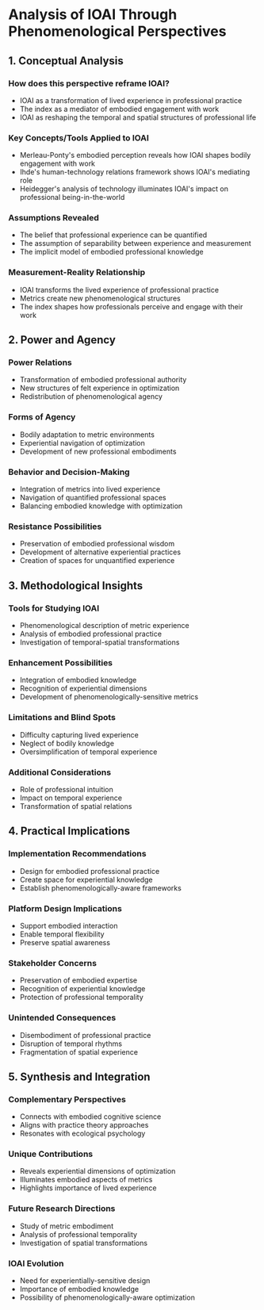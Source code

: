# Analysis of IOAI Through Phenomenological Perspectives

## 1. Conceptual Analysis

### How does this perspective reframe IOAI?
- IOAI as a transformation of lived experience in professional practice
- The index as a mediator of embodied engagement with work
- IOAI as reshaping the temporal and spatial structures of professional life

### Key Concepts/Tools Applied to IOAI
- Merleau-Ponty's embodied perception reveals how IOAI shapes bodily engagement with work
- Ihde's human-technology relations framework shows IOAI's mediating role
- Heidegger's analysis of technology illuminates IOAI's impact on professional being-in-the-world

### Assumptions Revealed
- The belief that professional experience can be quantified
- The assumption of separability between experience and measurement
- The implicit model of embodied professional knowledge

### Measurement-Reality Relationship
- IOAI transforms the lived experience of professional practice
- Metrics create new phenomenological structures
- The index shapes how professionals perceive and engage with their work

## 2. Power and Agency

### Power Relations
- Transformation of embodied professional authority
- New structures of felt experience in optimization
- Redistribution of phenomenological agency

### Forms of Agency
- Bodily adaptation to metric environments
- Experiential navigation of optimization
- Development of new professional embodiments

### Behavior and Decision-Making
- Integration of metrics into lived experience
- Navigation of quantified professional spaces
- Balancing embodied knowledge with optimization

### Resistance Possibilities
- Preservation of embodied professional wisdom
- Development of alternative experiential practices
- Creation of spaces for unquantified experience

## 3. Methodological Insights

### Tools for Studying IOAI
- Phenomenological description of metric experience
- Analysis of embodied professional practice
- Investigation of temporal-spatial transformations

### Enhancement Possibilities
- Integration of embodied knowledge
- Recognition of experiential dimensions
- Development of phenomenologically-sensitive metrics

### Limitations and Blind Spots
- Difficulty capturing lived experience
- Neglect of bodily knowledge
- Oversimplification of temporal experience

### Additional Considerations
- Role of professional intuition
- Impact on temporal experience
- Transformation of spatial relations

## 4. Practical Implications

### Implementation Recommendations
- Design for embodied professional practice
- Create space for experiential knowledge
- Establish phenomenologically-aware frameworks

### Platform Design Implications
- Support embodied interaction
- Enable temporal flexibility
- Preserve spatial awareness

### Stakeholder Concerns
- Preservation of embodied expertise
- Recognition of experiential knowledge
- Protection of professional temporality

### Unintended Consequences
- Disembodiment of professional practice
- Disruption of temporal rhythms
- Fragmentation of spatial experience

## 5. Synthesis and Integration

### Complementary Perspectives
- Connects with embodied cognitive science
- Aligns with practice theory approaches
- Resonates with ecological psychology

### Unique Contributions
- Reveals experiential dimensions of optimization
- Illuminates embodied aspects of metrics
- Highlights importance of lived experience

### Future Research Directions
- Study of metric embodiment
- Analysis of professional temporality
- Investigation of spatial transformations

### IOAI Evolution
- Need for experientially-sensitive design
- Importance of embodied knowledge
- Possibility of phenomenologically-aware optimization 